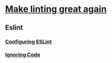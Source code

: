 # [Make linting great again](https://youtu.be/-mhY7e-EsC4)

## Eslint
### [Configuring ESLint](https://eslint.org/docs/latest/user-guide/configuring/)


### [Ignoring Code](https://eslint.org/docs/latest/user-guide/configuring/ignoring-code#the-eslintignore-file)  
